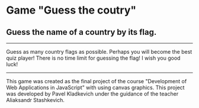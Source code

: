 # Game "Guess the coutry"
## Guess the name of a country by its flag.

------------
Guess as many country flags as possible. Perhaps you will become the best quiz player! There is no time limit for guessing the flag! I wish you good luck!

------------

This game was created as the final project of the course "Development of Web Applications in JavaScript" with using canvas graphics. This project was developed by Pavel Kladkevich under the guidance of the teacher Aliaksandr Stashkevich.
